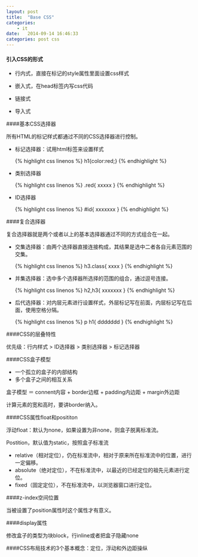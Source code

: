 ```yaml
---
layout: post
title:  "Base CSS"
categories:
    - it
date:   2014-09-14 16:46:33
categories: post css
---
```



#### 引入CSS的形式

* 行内式，直接在标记的style属性里面设置css样式
* 嵌入式，在head标签内写css代码
* 链接式

   <link href="xxxx" rel="stylesheet" type="text/css" />

* 导入式

    <style type="text/css">
        @import "mystlcs.css"
    </style>

####基本CSS选择器

所有HTML的标记样式都通过不同的CSS选择器进行控制。

* 标记选择器：试用html标签来设置样式

    {% highlight css linenos %}
	    h1{color:red;}
    {% endhighlight %}

* 类别选择器

    {% highlight css linenos %}
	.red{
        xxxxx
     }
    {% endhighlight %}

* ID选择器

    {% highlight css linenos %}
	#id{
        xxxxxxx
    }
    {% endhighlight %}

####复合选择器


复合选择器就是两个或者以上的基本选择器通过不同的方式组合在一起。

* 交集选择器：由两个选择器直接连接构成，其结果是选中二者各自元素范围的交集。

    {% highlight css linenos %}
	h3.class{
        xxxx
    }
    {% endhighlight %}

* 并集选择器：选中多个选择器所选择的范围的组合，通过逗号连接。

    {% highlight css linenos %}
	h2,h3{
        xxxxxxx
    }
    {% endhighlight %}

* 后代选择器：对内层元素进行设置样式，外层标记写在前面，内层标记写在后面，使用空格分隔。

    {% highlight css linenos %}
	p h1{
        ddddddd
    }
    {% endhighlight %}


####CSS的层叠特性

优先级：行内样式 > ID选择器 > 类别选择器 > 标记选择器


####CSS盒子模型

* 一个孤立的盒子的内部结构
* 多个盒子之间的相互关系

盒子模型 ＝ connent内容 + border边框 + padding内边距 + margin外边距

计算元素的宽和高时，要讲border纳入。


####CSS属性float和posititon

浮动float：默认为none，如果设置为非none，则盒子脱离标准流。

Postition，默认值为static，按照盒子标准流

* relative（相对定位），仍在标准流中，相对于原来所在标准流中的位置，进行一定偏移。
* absolute（绝对定位），不在标准流中，以最近的已经定位的祖先元素进行定位。
* fixed（固定定位），不在标准流中，以浏览器窗口进行定位。

####z-index空间位置

当被设置了position属性时这个属性才有意义。

####display属性

修改盒子的类型为块block，行inline或者把盒子隐藏none

####CSS布局技术的3个基本概念：定位，浮动和外边距操纵


